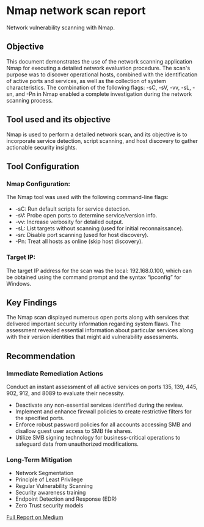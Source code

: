 # Nmap network scan report
Network vulnerability scanning with Nmap.

## Objective
This document demonstrates the use of the network scanning application Nmap for executing a detailed network evaluation procedure. The scan's purpose was to discover operational hosts, combined with the identification of active ports and services, as well as the collection of system characteristics. The combination of the following flags: -sC, -sV, -vv, -sL, -sn, and -Pn in Nmap enabled a complete investigation during the network scanning process.

## Tool used and its objective
Nmap is used to perform a detailed network scan, and its objective is to incorporate service detection, script scanning, and host discovery to gather actionable security insights.

## Tool Configuration
### Nmap Configuration: 
The Nmap tool was used with the following command-line flags:
- -sC: Run default scripts for service detection.
- -sV: Probe open ports to determine service/version info.
- -vv: Increase verbosity for detailed output.
- -sL: List targets without scanning (used for initial reconnaissance).
- -sn: Disable port scanning (used for host discovery).
- -Pn: Treat all hosts as online (skip host discovery).
### Target IP: 
The target IP address for the scan was the local: 192.168.0.100, which can be obtained using the command prompt and the syntax “ipconfig” for Windows.

## Key Findings 
The Nmap scan displayed numerous open ports along with services that delivered important security information regarding system flaws. The assessment revealed essential information about particular services along with their version identities that might aid vulnerability assessments.

## Recommendation
### Immediate Remediation Actions
 Conduct an instant assessment of all active services on ports 135, 139, 445, 902, 912, and 8089 to evaluate their necessity.
- Deactivate any non-essential services identified during the review.
- Implement and enhance firewall policies to create restrictive filters for the specified ports.
- Enforce robust password policies for all accounts accessing SMB and disallow guest user access to SMB file shares.
- Utilize SMB signing technology for business-critical operations to safeguard data from unauthorized modifications.
### Long-Term Mitigation
- Network Segmentation
- Principle of Least Privilege
- Regular Vulnerability Scanning
- Security awareness training
- Endpoint Detection and Response (EDR)
- Zero Trust security models

[Full Report on Medium](https://medium.com/@folajayeabdulrahman/how-i-used-nmap-to-scan-my-network-for-hidden-risks-fe50a0728614)













